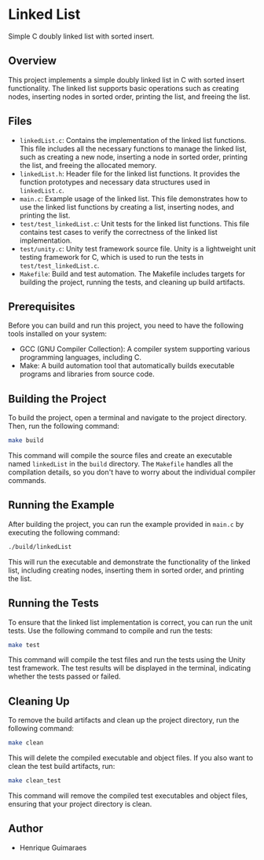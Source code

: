# Linked List
Simple C doubly linked list with sorted insert.

## Overview
This project implements a simple doubly linked list in C with sorted insert functionality. The linked list supports basic operations such as creating nodes, inserting nodes in sorted order, printing the list, and freeing the list.

## Files
- `linkedList.c`: Contains the implementation of the linked list functions. This file includes all the necessary functions to manage the linked list, such as creating a new node, inserting a node in sorted order, printing the list, and freeing the allocated memory.
- `linkedList.h`: Header file for the linked list functions. It provides the function prototypes and necessary data structures used in `linkedList.c`.
- `main.c`: Example usage of the linked list. This file demonstrates how to use the linked list functions by creating a list, inserting nodes, and printing the list.
- `test/test_linkedList.c`: Unit tests for the linked list functions. This file contains test cases to verify the correctness of the linked list implementation.
- `test/unity.c`: Unity test framework source file. Unity is a lightweight unit testing framework for C, which is used to run the tests in `test/test_linkedList.c`.
- `Makefile`: Build and test automation. The Makefile includes targets for building the project, running the tests, and cleaning up build artifacts.

## Prerequisites
Before you can build and run this project, you need to have the following tools installed on your system:
- GCC (GNU Compiler Collection): A compiler system supporting various programming languages, including C.
- Make: A build automation tool that automatically builds executable programs and libraries from source code.

## Building the Project
To build the project, open a terminal and navigate to the project directory. Then, run the following command:
```sh
make build
```
This command will compile the source files and create an executable named `linkedList` in the `build` directory. The `Makefile` handles all the compilation details, so you don't have to worry about the individual compiler commands.

## Running the Example
After building the project, you can run the example provided in `main.c` by executing the following command:
```sh
./build/linkedList
```
This will run the executable and demonstrate the functionality of the linked list, including creating nodes, inserting them in sorted order, and printing the list.

## Running the Tests
To ensure that the linked list implementation is correct, you can run the unit tests. Use the following command to compile and run the tests:
```sh
make test
```
This command will compile the test files and run the tests using the Unity test framework. The test results will be displayed in the terminal, indicating whether the tests passed or failed.

## Cleaning Up
To remove the build artifacts and clean up the project directory, run the following command:
```sh
make clean
```
This will delete the compiled executable and object files. If you also want to clean the test build artifacts, run:
```sh
make clean_test
```
This command will remove the compiled test executables and object files, ensuring that your project directory is clean.

## Author
- Henrique Guimaraes